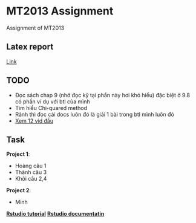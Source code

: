 # MT2013 Assignment

Assignment of MT2013

## Latex report

[Link](https://www.overleaf.com/1928477183hdqsbktcydxc)

## TODO

* Đọc sách chap 9 (nhớ đọc kỹ tại phần này hơi khó hiểu) đặc biệt ở 9.8 có phần ví dụ với btl của mình
* Tìm hiểu Chi-quared method
* Rảnh thì đọc cái docs luôn đó là giải 1 bài trong btl mình luôn đó
* [Xem 12 vid đầu](https://www.youtube.com/playlist?list=PLblh5JKOoLUK0FLuzwntyYI10UQFUhsY9)

## Task
**Project 1**:
- Hoàng câu 1
- Thành câu 3
- Khôi câu 2,4


**Project 2**:
- Minh

**[Rstudio tutorial](https://www.youtube.com/watch?v=_V8eKsto3Ug)**
**[Rstudio documentatin](https://www.rdocumentation.org/)**

